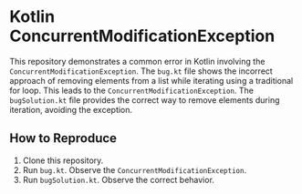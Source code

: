 # Kotlin ConcurrentModificationException
This repository demonstrates a common error in Kotlin involving the `ConcurrentModificationException`.  The `bug.kt` file shows the incorrect approach of removing elements from a list while iterating using a traditional for loop. This leads to the `ConcurrentModificationException`. The `bugSolution.kt` file provides the correct way to remove elements during iteration, avoiding the exception.

## How to Reproduce
1. Clone this repository.
2. Run `bug.kt`. Observe the `ConcurrentModificationException`.
3. Run `bugSolution.kt`. Observe the correct behavior.